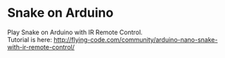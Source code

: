 # Snake on Arduino
Play Snake on Arduino with IR Remote Control.</br>
Tutorial is here: http://flying-code.com/community/arduino-nano-snake-with-ir-remote-control/
